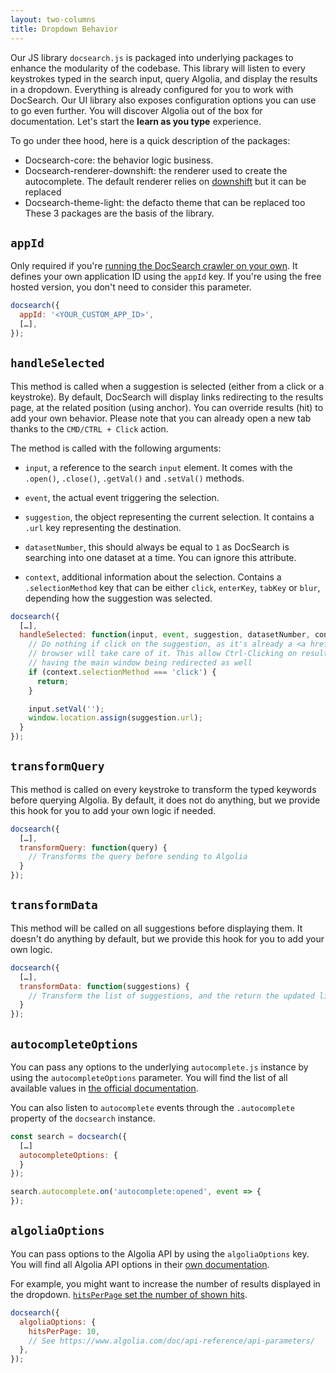 ```yaml
---
layout: two-columns
title: Dropdown Behavior
---
```


Our JS library `docsearch.js` is packaged into underlying packages to enhance
the modularity of the codebase. This library will listen to every keystrokes
typed in the search input, query Algolia, and display the results in a dropdown.
Everything is already configured for you to work with DocSearch. Our UI library
also exposes configuration options you can use to go even further. You will
discover Algolia out of the box for documentation. Let's start the **learn as
you type** experience.

To go under thee hood, here is a quick description of the packages:

- Docsearch-core: the behavior logic business.
- Docsearch-renderer-downshift: the renderer used to create the autocomplete.
  The default renderer relies on [downshift][1] but it can be replaced
- Docsearch-theme-light: the defacto theme that can be replaced too These 3
  packages are the basis of the library.

## `appId`

Only required if you're [running the DocSearch crawler on your own][2]. It
defines your own application ID using the `appId` key. If you're using the free
hosted version, you don't need to consider this parameter.

```javascript
docsearch({
  appId: '<YOUR_CUSTOM_APP_ID>',
  […],
});
```

## `handleSelected`

This method is called when a suggestion is selected (either from a click or a
keystroke). By default, DocSearch will display links redirecting to the results
page, at the related position (using anchor). You can override results (hit) to
add your own behavior. Please note that you can already open a new tab thanks to
the `CMD/CTRL + Click` action.

The method is called with the following arguments:

- `input`, a reference to the search `input` element. It comes with the
  `.open()`, `.close()`, `.getVal()` and `.setVal()` methods.

- `event`, the actual event triggering the selection.

- `suggestion`, the object representing the current selection. It contains a
  `.url` key representing the destination.

- `datasetNumber`, this should always be equal to `1` as DocSearch is searching
  into one dataset at a time. You can ignore this attribute.

- `context`, additional information about the selection. Contains a
  `.selectionMethod` key that can be either `click`, `enterKey`, `tabKey` or
  `blur`, depending how the suggestion was selected.

```javascript
docsearch({
  […],
  handleSelected: function(input, event, suggestion, datasetNumber, context) {
    // Do nothing if click on the suggestion, as it's already a <a href>, the
    // browser will take care of it. This allow Ctrl-Clicking on results and not
    // having the main window being redirected as well
    if (context.selectionMethod === 'click') {
      return;
    }

    input.setVal('');
    window.location.assign(suggestion.url);
  }
});
```

## `transformQuery`

This method is called on every keystroke to transform the typed keywords before
querying Algolia. By default, it does not do anything, but we provide this hook
for you to add your own logic if needed.

```javascript
docsearch({
  […],
  transformQuery: function(query) {
    // Transforms the query before sending to Algolia
  }
});
```

## `transformData`

This method will be called on all suggestions before displaying them. It doesn't
do anything by default, but we provide this hook for you to add your own logic.

```javascript
docsearch({
  […],
  transformData: function(suggestions) {
    // Transform the list of suggestions, and the return the updated list
  }
});
```

## `autocompleteOptions`

You can pass any options to the underlying `autocomplete.js` instance by using
the `autocompleteOptions` parameter. You will find the list of all available
values in [the official documentation][3].

You can also listen to `autocomplete` events through the `.autocomplete`
property of the `docsearch` instance.

```javascript
const search = docsearch({
  […]
  autocompleteOptions: {
  }
});

search.autocomplete.on('autocomplete:opened', event => {
});
```

## `algoliaOptions`

You can pass options to the Algolia API by using the `algoliaOptions` key. You
will find all Algolia API options in their [own documentation][4].

For example, you might want to increase the number of results displayed in the
dropdown. [`hitsPerPage` set the number of shown hits][5].

```javascript
docsearch({
  algoliaOptions: {
    hitsPerPage: 10,
    // See https://www.algolia.com/doc/api-reference/api-parameters/
  },
});
```

[1]: https://github.com/downshift-js/downshift
[2]: ./run-your-own.html
[3]: .js#global-options
[4]: https://www.algolia.com/doc/api-reference/api-parameters/
[5]: https://www.algolia.com/doc/api-reference/api-parameters/hitsPerPage/
